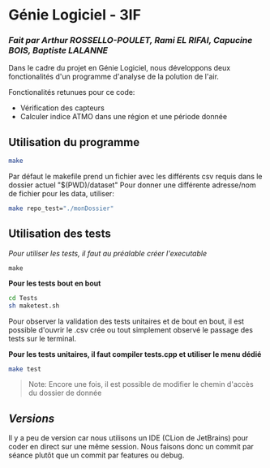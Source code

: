 # Génie Logiciel - 3IF
### _Fait par Arthur ROSSELLO-POULET, Rami EL RIFAI, Capucine BOIS, Baptiste LALANNE_




Dans le cadre du projet en Génie Logiciel, nous développons deux fonctionalités d'un programme d'analyse de la polution de l'air.

Fonctionalités retunues pour ce code:
- Vérification des capteurs
- Calculer indice ATMO dans une région et une période donnée


## Utilisation du programme

```sh
make
```

Par défaut le makefile prend un fichier avec les différents csv requis dans le dossier actuel "$(PWD)/dataset" 
Pour donner une différente adresse/nom de fichier pour les data, utiliser:
```sh
make repo_test="./monDossier"
```

## Utilisation des tests
*Pour utiliser les tests, il faut au préalable créer l'executable*
```
make
```
**Pour les tests bout en bout**
```sh
cd Tests
sh maketest.sh
```
Pour observer la validation des tests unitaires et de bout en bout, il est possible d'ouvrir le .csv crée ou tout simplement observé le passage des tests sur le terminal.


**Pour les tests unitaires, il faut compiler tests.cpp et utiliser le menu dédié**
```bash
make test
```
> Note: Encore une fois, il est possible de modifier le chemin d'accès du dossier de donnée

## *Versions*
Il y a peu de version car nous utilisons un IDE (CLion de JetBrains) pour coder en direct sur une même session. Nous faisons donc un commit par séance plutôt que un commit par features ou debug.
